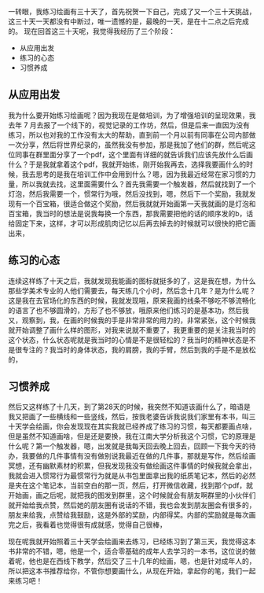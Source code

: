 ​一转眼，我练习绘画有三十天了，首先祝贺一下自己，完成了又一个三十天挑战，这三十天一天都没有中断过，唯一遗憾的是，最晚的一天，是在十二点之后完成的。
现在回首这三十天呢，我觉得我经历了三个阶段：
* 从应用出发
* 练习的心态
* 习惯养成

## 从应用出发
我为什么要开始练习绘画呢？因为我现在是做培训，为了增强培训的呈现效果，我去年 7 月去报了一个线下的，视觉记录的工作坊，然后，但是后来一直因为没有练习，所以也对我的工作没有太大的帮助，直到前一个月以前有同事在公司内部做一次分享，然后将世界纪录的，虽然我没有参加，那是我加了他们的群，然后呢这位同事在群里面分享了一个pdf，这个里面有详细的就告诉我们应该先放什么后画什么？于是我就拿着这个pdf，我就开始练，刚开始我再去，选择我要画什么的时候，我去思考的是我在培训工作中会用到什么？嗯，因为我最近经常在家习惯的力量，所以我就去找，这里面需要什么？首先我需要一个触发器，然后就找到了一个灯泡，然后我需要一个，惯常行为哦，然后没找到，嗯，然后下一个奖励，我就发现有一个百宝箱，很适合做这个奖励，然后我就就开始画第一天我就画的是灯泡和百宝箱，我当时的想法是说我每换一个东西，那我需要把他的话的顺序发的b，话给固定下来，这样，才可以形成肌肉记忆以后再去掉去的时候就可以很快的把它画出来，

## 练习的心态
连续这样练了十天之后，我就发现我能画的图标就挺多的了，这是我在想，为什么那些学美术专业的人他们需要去，每天练几个小时，然后念十几年？是为什么呢？这是我在去官场化的东西的时候，我就发现哦，原来我画的线条不够吃不够流畅化的语言了也不够圆滑的，方形了也不够放，哦原来他们练习的是基本功，然后我又，观察到，我，在画的时候我的手是非常非常的用力的，非常紧张，这个时候我就开始调整了画什么样的图形，对我来说就不重要了，我更重要的是关注我当时的这个状态，什么状态呢就是我当时的心情是不是很轻松的？我当时的精神状态是不是很专注的？我当时的身体状态，我的肩膀，我的手臂，然后到我的手是不是放松的，
## 习惯养成
然后又这样练了十几天，到了第28天的时候，我突然不知道该画什么了，暗语是我又把画了一些横线和一些竖线，然后，按我老婆告诉我说我们家里有本书，叫三十天学会绘画，你会发现现在其实我就已经养成了练习的习惯，每天都要画点啥，但是虽然不知道画啥，但是还是要换，我在江南大学分析我这个习惯，它的原理是什么呢？第一个触发器，嗯，出发就是我每天回去晚上回去，回顾一下我今天的待办，我要做的几件事情有没有做别说我最近在做的几件事，那就是写作，然后绘画冥想，还有幽默素材的积累，但我发现我没有做绘画这件事情的时候我就会拿出，我就会进入惯常行为最惯常行为就是从书包里面拿出我的纸质笔记本，然后的必然是夹在这个笔记本，当前空白的那一页，然后，打开微信收藏，找到那个pdf，就开始画，画之后呢，就把我的图发到群里，这个时候就会有朋友啊群里的小伙伴们就开始给我点赞，然后她的朋友圈有说话的不错，我也会发到朋友圈会有很多的，朋友来给我，点赞给我鼓励，这是外部的奖励，内部得奖。内部的奖励就是每次画完之后，我看着也觉得很有成就感，觉得自己很棒，

现在呢我就开始照着三十天学会绘画来去练习，已经练习到了第三天，我觉得这本书非常的不错，嗯，他是一个，适合零基础的成年人去学习的一本书，这位说的做着呢，他也是在西线下教学，然后交了三十几年的绘画，嗯，也是针对成年人的，所以把这本书推荐给你，不管你想要画什么，从现在开始，拿起你的笔，我们一起来练习吧！
